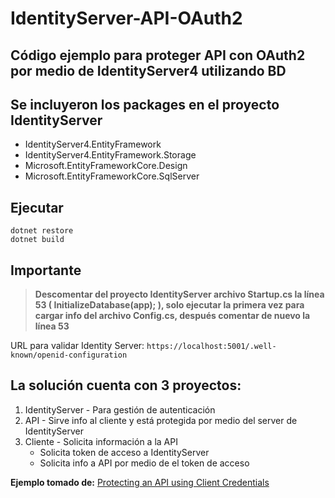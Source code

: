 # IdentityServer-API-OAuth2

## Código ejemplo para proteger API con OAuth2 por medio de IdentityServer4 utilizando BD

## Se incluyeron los packages en el proyecto IdentityServer
- IdentityServer4.EntityFramework
- IdentityServer4.EntityFramework.Storage
- Microsoft.EntityFrameworkCore.Design
- Microsoft.EntityFrameworkCore.SqlServer

## Ejecutar
  
```
dotnet restore
dotnet build
```
## Importante
> **Descomentar del proyecto IdentityServer archivo Startup.cs la línea 53 ( InitializeDatabase(app); ), solo ejecutar la primera vez para cargar info del archivo Config.cs, después comentar de nuevo la línea 53**
  
URL para validar Identity Server: `https://localhost:5001/.well-known/openid-configuration`

## La solución cuenta con 3 proyectos:

1. IdentityServer - Para gestión de autenticación
2. API - Sirve info al cliente y está protegida por medio del server de IdentityServer
3. Cliente - Solicita información a la API 
   - Solicita token de acceso a IdentityServer
   - Solicita info a API por medio de el token de acceso
  
**Ejemplo tomado de:** [Protecting an API using Client Credentials](https://identityserver4.readthedocs.io/en/latest/quickstarts/1_client_credentials.html)